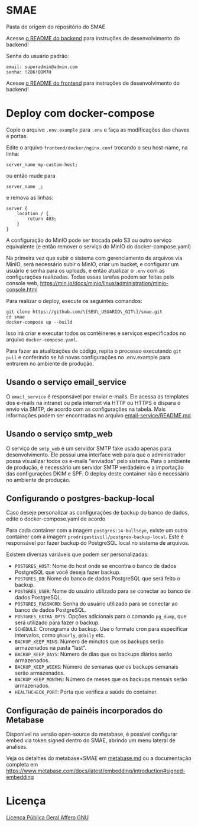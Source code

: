 # SMAE

Pasta de origem do repositório do SMAE

Acesse [o README do backend](backend/README.md) para instruções de desenvolvimento do backend!

Senha do usuário padrão:

    email: superadmin@admin.com
    senha: !286!QDM7H

Acesse [o README do frontend](frontend/README.md) para instruções de desenvolvimento do backend!

# Deploy com docker-compose

Copie o arquivo `.env.example` para `.env` e faça as modificações das chaves e portas.

Edite o arquivo `frontend/docker/nginx.conf` trocando o seu host-name, na linha:

    server_name my-custom-host;

ou então mude para

    server_name _;

e remova as linhas:

    server {
        location / {
            return 403;
        }
    }


A configuração do MinIO pode ser trocada pelo S3 ou outro serviço equivalente (e então remover o serviço do MinIO do docker-compose.yaml)

Na primeira vez que subir o sistema com gerenciamento de arquivos via MinIO, será necessário subir o MinIO, criar um bucket, e configurar um usuário e senha para os uploads, e então atualizar o `.env` com as configurações realizadas. Todas essas tarefas podem ser feitas pelo console web, https://min.io/docs/minio/linux/administration/minio-console.html

Para realizar o deploy, execute os seguintes comandos:

    git clone https://github.com/\[SEU\_USUARIO\_GIT\]/smae.git
    cd smae
    docker-compose up --build

Isso irá criar e executar todos os contêineres e serviços especificados no arquivo `docker-compose.yaml`.

Para fazer as atualizações de código, repita o processo executando `git pull` e conferindo se há novas configurações no .env.example para entrarem no ambiente de produção.

## Usando o serviço email_service

O `email_service` é responsável por enviar e-mails. Ele acessa as templates dos e-mails na intranet ou pela internet via HTTP ou HTTPS e dispara o envio via SMTP, de acordo com as configurações na tabela. Mais informações podem ser encontradas no arquivo [email-service/README.md](email-service/README.md).

## Usando o serviço smtp_web

O serviço de `smtp_web` é um servidor SMTP fake usado apenas para desenvolvimento. Ele possui uma interface web para que o administrador possa visualizar todos os e-mails "enviados" pelo sistema. Para o ambiente de produção, é necessário um servidor SMTP verdadeiro e a importação das configurações DKIM e SPF. O deploy deste container não é necessário no ambiente de produção.

## Configurando o postgres-backup-local

Caso deseje personalizar as configurações de backup do banco de dados, edite o docker-compose.yaml de acordo

Para cada container com a imagem `postgres:14-bullseye`, existe um outro container com a imagem `prodrigestivill/postgres-backup-local`. Este é responsável por fazer backup do PostgreSQL local no sistema de arquivos.

Existem diversas variáveis que podem ser personalizadas:

*   `POSTGRES_HOST`: Nome do host onde se encontra o banco de dados PostgreSQL que você deseja fazer backup.
*   `POSTGRES_DB`: Nome do banco de dados PostgreSQL que será feito o backup.
*   `POSTGRES_USER`: Nome do usuário utilizado para se conectar ao banco de dados PostgreSQL.
*   `POSTGRES_PASSWORD`: Senha do usuário utilizado para se conectar ao banco de dados PostgreSQL.
*   `POSTGRES_EXTRA_OPTS`: Opções adicionais para o comando `pg_dump`, que será utilizado para fazer o backup.
*   `SCHEDULE`: Cronograma do backup. Use o formato cron para especificar intervalos, como `@hourly`, `@daily` etc.
*   `BACKUP_KEEP_MINS`: Número de minutos que os backups serão armazenados na pasta "last".
*   `BACKUP_KEEP_DAYS`: Número de dias que os backups diários serão armazenados.
*   `BACKUP_KEEP_WEEKS`: Número de semanas que os backups semanais serão armazenados.
*   `BACKUP_KEEP_MONTHS`: Número de meses que os backups mensais serão armazenados.
*   `HEALTHCHECK_PORT`: Porta que verifica a saúde do container.

## Configuração de painéis incorporados do Metabase

Disponível na versão open-source do metabase, é possível configurar embed via token signed dentro do SMAE, abrindo um menu lateral de analises.

Veja os detalhes do metabase+SMAE em [metabase.md](metabase.md) ou a documentação completa em https://www.metabase.com/docs/latest/embedding/introduction#signed-embedding

# Licença

[Licença Pública Geral Affero GNU](LICENSE)

